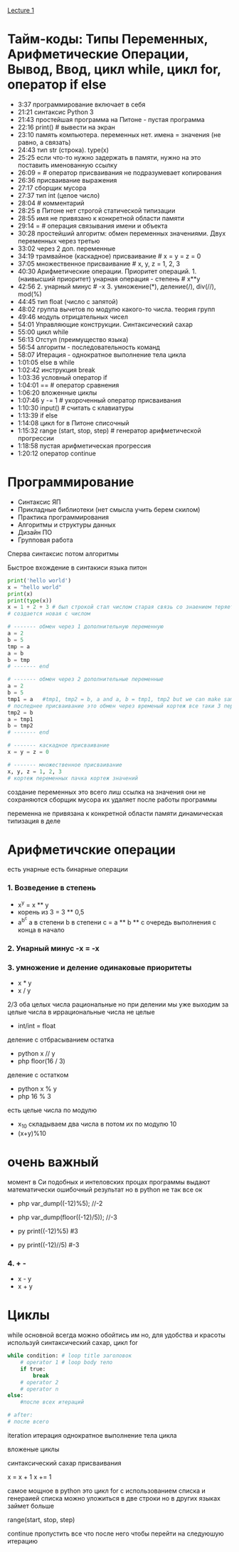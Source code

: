 [Lecture 1](https://www.youtube.com/watch?v=KdZ4HF1SrFs&list=PLRDzFCPr95fK7tr47883DFUbm4GeOjjc0)
# Тайм-коды: Типы Переменных, Арифметические Операции, Вывод, Ввод, цикл while, цикл for, оператор if else
* 3:37 программирование включает в себя
* 21:21 синтаксис Python 3
* 21:43 простейшая программа на Питоне - пустая программа
* 22:16 print() # вывести на экран
* 23:10 память компьютера. переменных нет. имена = значения (не равно, а связать)
* 24:43 тип str (строка).   type(x)
* 25:25 если что-то нужно задержать в памяти, нужно на это поставить именованную ссылку
* 26:09 =  # оператор присваивания не подразумевает копирования
* 26:36 присваивание выражения
* 27:17 сборщик мусора
* 27:37 тип int (целое число)
* 28:04 # комментарий
* 28:25 в Питоне нет строгой статической типизации
* 28:55 имя не привязано к конкретной области памяти
* 29:14 = # операция связывания имени и объекта
* 30:28 простейший алгоритм: обмен переменных значениями. Двух переменных через третью
* 33:02 через 2 доп. переменные
* 34:19 трамвайное (каскадное) присваивание  # x = y = z = 0
* 37:05 множественное присваивание  # x, y, z = 1, 2, 3
* 40:30 Арифметические операции. Приоритет операций. 1.(наивысший приоритет) унарная операция - степень # x**y
* 42:56 2. унарный минус  # -x    3. умножение(*), деление(/), div(//), mod(%)
* 44:45 тип float (число с запятой)
* 48:02 группа вычетов по модулю какого-то числа. теория групп
* 49:46 модуль отрицательных чисел
* 54:01 Управляющие конструкции. Синтаксический сахар
* 55:00 цикл while
* 56:13 Отступ (преимущество языка)
* 56:54 алгоритм - последовательность команд
* 58:07 Итерация - однократное выполнение тела цикла
* 1:01:05 else в while
* 1:02:42 инструкция break
* 1:03:36 условный оператор if
* 1:04:01 ==  # оператор сравнения
* 1:06:20 вложенные циклы
* 1:07:46 у -= 1  # укороченный оператор присваивания
* 1:10:30 input()  # считать с клавиатуры
* 1:13:39 if else
* 1:14:08 цикл for в Питоне списочный
* 1:15:32 range (start, stop, step)  # генератор арифметической прогрессии
* 1:18:58 пустая арифметическая прогрессия
* 1:20:12 оператор continue

# Программирование
* Синтаксис ЯП
* Прикладные библиотеки (нет смысла учить берем скилом)
* Практика программирования
* Алгоритмы и структуры данных
* Дизайн ПО
* Групповая работа

Сперва синтаксис потом алгоритмы

Быстрое вхождение в синтакиси языка питон

```python
print('hello world')
x = "hello world"
print(x)
print(type(x))
x = 1 + 2 + 3 # был строкой стал числом старая связь со знаением теряется 
# создается новая с числом

# ------- обмен через 1 дополнительную переменную
a = 2 
b = 5
tmp = a
a = b
b = tmp
# ------- end

# ------- обмен через 2 дополнительные переменные
a = 2 
b = 5
tmp1 = a   #tmp1, tmp2 = b, a and a, b = tmp1, tmp2 but we can make same shit a, b = b, a
# последнее присваивание это обмен через временый кортеж все таки 3 переменная использовалась под капотом
tmp2 = b
a = tmp1
b = tmp2
# ------- end

# ------- каскадное присваивание
x = y = z = 0

# ------- множественное присваивание
x, y, z = 1, 2, 3
# кортеж переменных пачка кортеж значений


```
создание переменных это всего лиш ссылка на значения они не сохраняются 
сборщик мусора их удаляет после работы программы

переменна не привязана к конкретной области памяти динамическая типизация в деле

# Арифметичские операции
есть унарные есть бинарные операции                
         
### 1. Возведение в степень 
* x<sup>y</sup> = x ** y
* корень из 3 = 3 ** 0,5 
* a<sup>b<sup>c</sup></sup> a в степени b в степени c = a ** b ** c очередь выполнения с конца в начало

### 2. Унарный минус -x = -x
### 3. умножение и деление одинаковые приоритеты 
* x * y 
* x / y

2/3 оба целых числа рациональные 
но при делении мы уже выходим за целые числа в иррациональные числа не целые
* int/int = float

деление с отбрасыванием остатка
* python x // y
* php floor(16 / 3)

деление с остатком
* python x % y
* php 16 % 3

есть целые числа по модулю 
* x<sub>10</sub>
складываем два числа в потом их по модулю 10
* (x+y)%10

# очень важный 

момент в Си подобных и интеловских процах программы выдают
математически ошибочный результат
но в python не так все ок

* php var_dump((-12)%5);  //-2
* php var_dump(floor((-12)/5)); //-3

* py print((-12)%5) #3
* py print((-12)//5) #-3

### 4. + - 
* x - y 
* x + y

# Циклы
while основной всегда можно обойтись им но,
для удобства и красоты используй синтаксический сахар, 
цикл for

```python
while condition: # loop title заголовок
    # operator 1 # loop body тело
    if true:
        break
    # operator 2
    # operator n
else:
    #после всех итераций

# after:
# после всего     
```

iteration итерация однократное выполнение тела цикла

вложеные циклы

синтаксический сахар присваивания

x = x + 1 
x += 1

самое мощное в python это цикл for с использованием списка и генераией списка
можно уложиться в две строки но в других языках займет больше

range(start, stop, step)

continue пропустить все что после него чтобы перейти на следуюшую итерацию